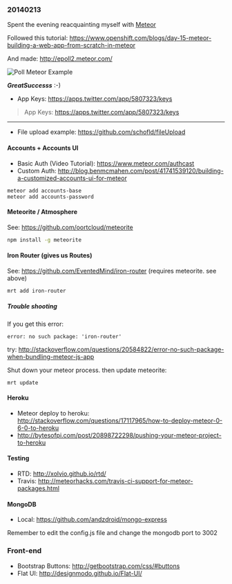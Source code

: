 ### 20140213

Spent the evening reacquainting myself with [Meteor](https://www.meteor.com/)

Followed this tutorial: https://www.openshift.com/blogs/day-15-meteor-building-a-web-app-from-scratch-in-meteor

And made: http://epoll2.meteor.com/

![Poll Meteor Example](http://i.imgur.com/IVRa1Pi.png "Poll Meteor Example")

***GreatSuccesss*** :-)

- App Keys: https://apps.twitter.com/app/5807323/keys

> App Keys: https://apps.twitter.com/app/5807323/keys

- - - 

- File upload example: https://github.com/schofld/fileUpload

#### Accounts + Accounts UI

- Basic Auth (Video Tutorial): https://www.meteor.com/authcast
- Custom Auth: http://blog.benmcmahen.com/post/41741539120/building-a-customized-accounts-ui-for-meteor

```
meteor add accounts-base
meteor add accounts-password
```

#### Meteorite / Atmosphere

See: https://github.com/oortcloud/meteorite

```sh
npm install -g meteorite
```

#### Iron Router (gives us Routes)

See: https://github.com/EventedMind/iron-router
(requires meteorite. see above)

```sh
mrt add iron-router
```

##### Trouble shooting

If you get this error:

```
error: no such package: 'iron-router'
```

try: http://stackoverflow.com/questions/20584822/error-no-such-package-when-bundling-meteor-js-app

Shut down your meteor process.
then update meteorite:

```
mrt update
```


#### Heroku

- Meteor deploy to heroku: http://stackoverflow.com/questions/17117965/how-to-deploy-meteor-0-6-0-to-heroku
- http://bytesofpi.com/post/20898722298/pushing-your-meteor-project-to-heroku

#### Testing

- RTD: http://xolvio.github.io/rtd/
- Travis: http://meteorhacks.com/travis-ci-support-for-meteor-packages.html

#### MongoDB

- Local: https://github.com/andzdroid/mongo-express

Remember to edit the config.js file and change the mongodb port to 3002

### Front-end

- Bootstrap Buttons: http://getbootstrap.com/css/#buttons
- Flat UI: http://designmodo.github.io/Flat-UI/
